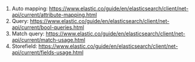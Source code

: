 1. Auto mapping: https://www.elastic.co/guide/en/elasticsearch/client/net-api/current/attribute-mapping.html
2. Query: https://www.elastic.co/guide/en/elasticsearch/client/net-api/current/bool-queries.html
3. Match query: https://www.elastic.co/guide/en/elasticsearch/client/net-api/current/match-usage.html
4. Storefield: https://www.elastic.co/guide/en/elasticsearch/client/net-api/current/fields-usage.html
